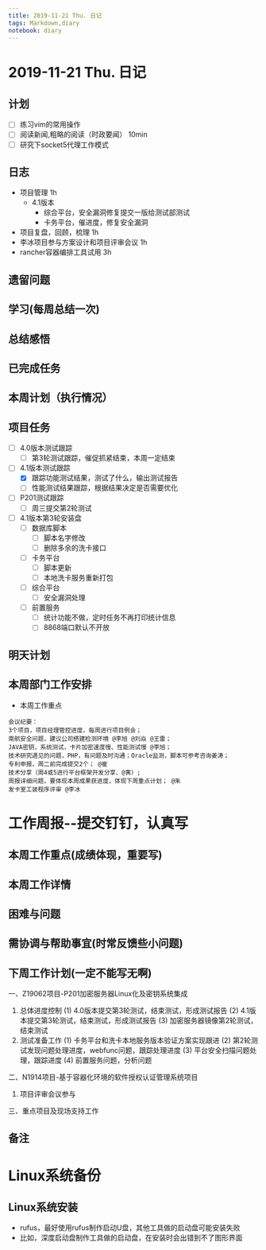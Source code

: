 ```yaml
---
title: 2019-11-21 Thu. 日记
tags: Markdown,diary
notebook: diary
---
```

# 2019-11-21 Thu. 日记

## 计划

- [ ] 练习vim的常用操作
- [ ] 阅读新闻,粗略的阅读（时政要闻）  10min
- [ ] 研究下socket5代理工作模式

## 日志

- 项目管理  1h
  - 4.1版本
    - 综合平台，安全漏洞修复提交一版给测试部测试
    - 卡务平台，催进度，修复安全漏洞
- 项目复盘，回顾，梳理  1h
- 李冰项目参与方案设计和项目评审会议 1h
- rancher容器编排工具试用  3h

## 遗留问题

## 学习(每周总结一次)

## 总结感悟

## 已完成任务

## 本周计划（执行情况）

## 项目任务

- [ ] 4.0版本测试跟踪
  - [ ] 第3轮测试跟踪，催促抓紧结束，本周一定结束
- [ ] 4.1版本测试跟踪
  - [x] 跟踪功能测试结果，测试了什么，输出测试报告
  - [ ] 性能测试结果跟踪，根据结果决定是否需要优化
- [ ] P201测试跟踪
  - [ ] 周三提交第2轮测试
- [ ] 4.1版本第3轮安装盘
  - [ ] 数据库脚本
    - [ ] 脚本名字修改
    - [ ] 删除多余的洗卡接口
  - [ ] 卡务平台
    - [ ] 脚本更新
    - [ ] 本地洗卡服务重新打包
  - [ ] 综合平台 
    - [ ] 安全漏洞处理
  - [ ] 前置服务
    - [ ] 统计功能不做，定时任务不再打印统计信息
    - [ ] 8868端口默认不开放

## 明天计划


## 本周部门工作安排

- 本周工作重点
```
会议纪要：
3个项目，项目经理管控进度，每周进行项目例会；
南航安全问题，建议公司搭建检测环境 @李旭 @刘焱 @王雷；
JAVA密钥，系统测试，卡片加密速度慢、性能测试慢 @李旭；
技术研究遇见的问题，PHP，有问题及时沟通；Oracle监测，脚本可参考咨询姜涛；
专利申报，周二前完成提交2个； @崔
技术分享（周4或5进行平台框架开发分享、@黄）;
周报详细问题，要体现本周成果获进度，体现下周重点计划； @朱
发卡室工装程序评审 @李冰
```

# 工作周报--提交钉钉，认真写

## 本周工作重点(成绩体现，重要写)


## 本周工作详情
## 困难与问题

## 需协调与帮助事宜(时常反馈些小问题)

## 下周工作计划(一定不能写无啊)

一、Z19062项目-P201加密服务器Linux化及密钥系统集成
1. 总体进度控制
  (1) 4.0版本提交第3轮测试，结束测试，形成测试报告
  (2) 4.1版本提交第3轮测试，结束测试，形成测试报告
  (3) 加密服务器镜像第2轮测试，结束测试
2. 测试准备工作
  (1) 卡务平台和洗卡本地服务版本验证方案实现跟进
  (2) 第2轮测试发现问题处理进度，webfunc问题，跟踪处理进度
  (3) 平台安全扫描问题处理，跟踪进度
  (4) 前置服务问题，分析问题

二、N1914项目-基于容器化环境的软件授权认证管理系统项目
1. 项目评审会议参与

三、重点项目及现场支持工作



## 备注


# Linux系统备份

## Linux系统安装

- rufus，最好使用rufus制作启动U盘，其他工具做的启动盘可能安装失败
- 比如，深度启动盘制作工具做的启动盘，在安装时会出错到不了图形界面

